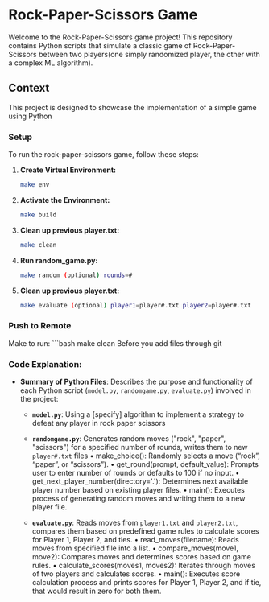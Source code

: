 # Rock-Paper-Scissors Game

Welcome to the Rock-Paper-Scissors game project! This repository contains Python scripts that simulate a classic game of Rock-Paper-Scissors between two players(one simply randomized player, the other with a complex ML algorithm).

## Context

This project is designed to showcase the implementation of a simple game using Python

### Setup

To run the rock-paper-scissors game, follow these steps:

1. **Create Virtual Environment:**
   
   ```bash
   make env

2. **Activate the Environment:**
   
   ```bash
   make build

3. **Clean up previous player.txt:**
   
   ```bash
   make clean
4. **Run random_game.py:**
   
   ```bash
   make random (optional) rounds=#
5. **Clean up previous player.txt:**
   
   ```bash
   make evaluate (optional) player1=player#.txt player2=player#.txt

### Push to Remote
Make to run:
    ```bash
   make clean
Before you add files through git

### Code Explanation:

- **Summary of Python Files**: Describes the purpose and functionality of each Python script (`model.py`, `randomgame.py`, `evaluate.py`) involved in the project:

  - **`model.py`**: Using a [specify] algorithm to implement a strategy to defeat any player in rock paper scissors

  
  - **`randomgame.py`**: Generates random moves ("rock", "paper", "scissors") for a specified number of rounds, writes them to new `player#.txt` files
    •	make_choice(): Randomly selects a move (“rock”, “paper”, or “scissors”).
	•	get_round(prompt, default_value): Prompts user to enter number of rounds or defaults to 100 if no input.
	•	get_next_player_number(directory='.'): Determines next available player number based on existing player files.
	•	main(): Executes process of generating random moves and writing them to a new player file.

  
  - **`evaluate.py`**: Reads moves from `player1.txt` and `player2.txt`, compares them based on predefined game rules to calculate scores for Player 1, Player 2, and ties.
    •	read_moves(filename): Reads moves from specified file into a list.
	•	compare_moves(move1, move2): Compares moves and determines scores based on game rules.
	•	calculate_scores(moves1, moves2): Iterates through moves of two players and calculates scores.
	•	main(): Executes score calculation process and prints scores for Player 1, Player 2, and if tie, that would result in zero for both them. 

